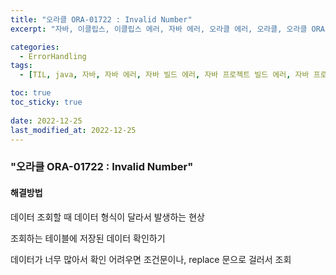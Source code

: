 ```yaml
---
title: "오라클 ORA-01722 : Invalid Number"
excerpt: "자바, 이클립스, 이클립스 에러, 자바 에러, 오라클 에러, 오라클, 오라클 ORA-01722 : Invalid Number"

categories:
  - ErrorHandling
tags:
  - [TIL, java, 자바, 자바 에러, 자바 빌드 에러, 자바 프로젝트 빌드 에러, 자바 프로젝트 빌드, 이클립스, 이클립스 에러, sql, sql 에러, 오라클 ORA-01722, 오라클 Invalid Number, 오라클 ORA-01722 Invalid Number, ErrorHandling]

toc: true
toc_sticky: true
 
date: 2022-12-25
last_modified_at: 2022-12-25
---
```

### "오라클 ORA-01722 : Invalid Number"

#### 해결방법

데이터 조회할 때 데이터 형식이 달라서 발생하는 현상

조회하는 테이블에 저장된 데이터 확인하기

데이터가 너무 많아서 확인 어려우면 조건문이나, replace 문으로 걸러서 조회